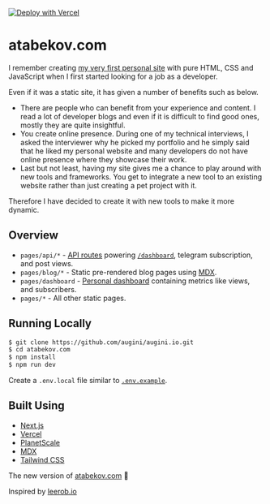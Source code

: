 [![Deploy with Vercel](https://vercel.com/button)](https://vercel.com/new/git/external?repository-url=https%3A%2F%2Fgithub.com%2Faugini%2Fatabekov.com)

# atabekov.com

I remember creating [my very first personal site](https://augini.github.io/portfolio-website/) with pure HTML, CSS and JavaScript when I first started looking for a job as a developer. 

Even if it was a static site, it has given a number of benefits such as below.

- There are people who can benefit from your experience and content. I read a lot of developer blogs and even if it is difficult to find good ones, mostly they are quite insightful.
- You create online presence. During one of my technical interviews, I asked the interviewer why he picked my portfolio and he simply said that he liked my personal website and many developers do not have online presence where they showcase their work.
- Last but not least, having my site gives me a chance to play around with new tools and frameworks. You get to integrate a new tool to an existing website rather than just creating a pet project with it.

Therefore I have decided to create it with new tools to make it more dynamic.

## Overview

- `pages/api/*` - [API routes](https://nextjs.org/docs/api-routes/introduction) powering [`/dashboard`](https://atabekov.com/dashboard), telegram subscription, and post views.
- `pages/blog/*` - Static pre-rendered blog pages using [MDX](https://github.com/mdx-js/mdx).
- `pages/dashboard` - [Personal dashboard](https://atabekov.com/dashboard) containing metrics like views, and subscribers.
- `pages/*` - All other static pages.

## Running Locally

```bash
$ git clone https://github.com/augini/augini.io.git
$ cd atabekov.com
$ npm install
$ npm run dev
```

Create a `.env.local` file similar to [`.env.example`](https://github.com/augini/augini.com/blob/master/.env.example).

## Built Using

- [Next.js](https://nextjs.org/)
- [Vercel](https://vercel.com)
- [PlanetScale](https://planetscale.com/)
- [MDX](https://github.com/mdx-js/mdx)
- [Tailwind CSS](https://tailwindcss.com/)

The new version of [atabekov.com](https://atabekov.com) 🚀

Inspired by [leerob.io](https://leerob.io)
